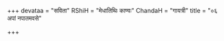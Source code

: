 +++
devataa = "सविता"
RShiH = "मेधातिथिः काण्वः"
ChandaH = "गायत्री"
title = "०६ अपां नपातमवसे"

+++
